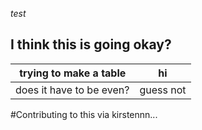 *test*
## I think this is going okay?
| trying to make a table | hi |
| -------------------- |------     |
|does it have to be even? | guess not   |


#Contributing to this via kirstennn...
